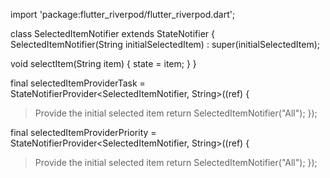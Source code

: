 import 'package:flutter_riverpod/flutter_riverpod.dart';

class SelectedItemNotifier extends StateNotifier<String> {
  SelectedItemNotifier(String initialSelectedItem) : super(initialSelectedItem);

  void selectItem(String item) {
    state = item;
  }
}

final selectedItemProviderTask =
    StateNotifierProvider<SelectedItemNotifier, String>((ref) {
  >  Provide the initial selected item
  return SelectedItemNotifier("All");
});

final selectedItemProviderPriority =
    StateNotifierProvider<SelectedItemNotifier, String>((ref) {
  >  Provide the initial selected item
  return SelectedItemNotifier("All");
});
